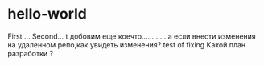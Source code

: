 # hello-world
First ...
Second...
t
добовим еще коечто............
а если внести изменения на удаленном репо,как  увидеть изменения?
test of fixing 
Какой план разработки ?
